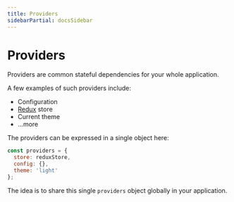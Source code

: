 ```yaml
---
title: Providers
sidebarPartial: docsSidebar
---
```


# Providers

Providers are common stateful dependencies for your whole application.

A few examples of such providers include:

* Configuration
* [Redux](https://redux.js.org/) store
* Current theme
* ...more

The providers can be expressed in a single object here:

```js
const providers = {
  store: reduxStore,
  config: {},
  theme: 'light'
};
```

The idea is to share this single `providers` object globally in your application.
